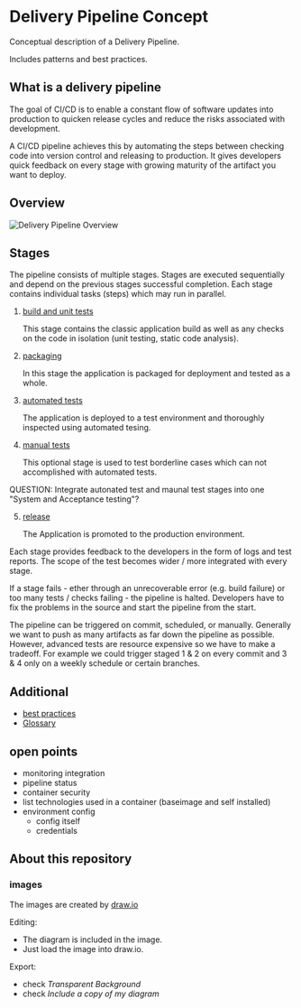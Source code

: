 # Delivery Pipeline Concept

Conceptual description of a Delivery Pipeline.

Includes patterns and best practices.

## What is a delivery pipeline

The goal of CI/CD is to enable a constant flow of software updates into production to quicken release cycles and reduce the risks associated with development.

A CI/CD pipeline achieves this by automating the steps between checking code into version control and releasing to production. It gives developers quick feedback on every stage with growing maturity of the artifact you want to deploy.

## Overview

![Delivery Pipeline Overview](images/delivery-pipeline-overview.svg)

## Stages

The pipeline consists of multiple stages. Stages are executed sequentially and depend on the previous stages successful completion. Each stage contains individual tasks (steps) which may run in parallel.

1. [build and unit tests](stages/01-build/README.md)

    This stage contains the classic application build as well as any checks on the code in isolation (unit testing, static code analysis).

2. [packaging](stages/02-packaging/README.md)

    In this stage the application is packaged for deployment and tested as a whole.

3. [automated tests](stages/03-automated-tests/README.md)

    The application is deployed to a test environment and thoroughly inspected using automated tesing.

4. [manual tests](stages/04-manual-tests/README.md)

    This optional stage is used to test borderline cases which can not accomplished with automated tests.

QUESTION: Integrate autonated test and maunal test stages into one "System and Acceptance testing"?

5. [release](stages/05-release/README.md)

    The Application is promoted to the production environment.

Each stage provides feedback to the developers in the form of logs and test reports. The scope of the test becomes wider / more integrated with every stage.

If a stage fails - ether through an unrecoverable error (e.g. build failure) or too many tests / checks failing - the pipeline is halted. Developers have to fix the problems in the source and start the pipeline from the start.

The pipeline can be triggered on commit, scheduled, or manually. Generally we want to push as many artifacts as far down the pipeline as possible. However, advanced tests are resource expensive so we have to make a tradeoff. For example we could trigger staged 1 & 2 on every commit and 3 & 4 only on a weekly schedule or certain branches.

## Additional

* [best practices](best-practices.md)
* [Glossary](glossary.md)

## open points

* monitoring integration
* pipeline status
* container security
* list technologies used in a container (baseimage and self installed)
* environment config
  * config itself
  * credentials

## About this repository

### images

The images are created by [draw.io](https://www.draw.io/)

Editing:

* The diagram is included in the image.
* Just load the image into draw.io.

Export:

* check *Transparent Background*
* check *Include a copy of my diagram*
